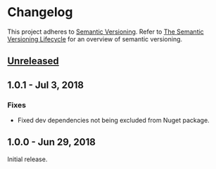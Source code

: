 # Changelog
This project adheres to [Semantic Versioning](http://semver.org/spec/v2.0.0.html). Refer to 
[The Semantic Versioning Lifecycle](https://www.jeremytcd.com/articles/the-semantic-versioning-lifecycle)
for an overview of semantic versioning.

## [Unreleased](https://github.com/JeremyTCD/WebUtils.SyntaxHighlighters.HighlightJS/compare/1.0.1...HEAD)

## 1.0.1 - Jul 3, 2018
### Fixes
- Fixed dev dependencies not being excluded from Nuget package.

## 1.0.0 - Jun 29, 2018
Initial release.